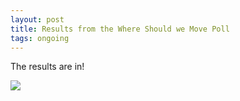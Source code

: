 ```yaml
---
layout: post
title: Results from the Where Should we Move Poll
tags: ongoing
---
```


The results are in!

![](https://firebasestorage.googleapis.com/v0/b/firescript-577a2.appspot.com/o/imgs%2Fapp%2Fben%2FwbGnrPfqZN.png?alt=media&token=e7089ffe-9092-45d5-9413-f7fa4185b40d)

